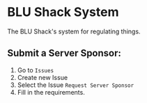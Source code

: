 # BLU Shack System

The BLU Shack's system for regulating things.

## Submit a Server Sponsor:

1. Go to ``Issues``
2. Create new Issue
3. Select the Issue ``Request Server Sponsor``
4. Fill in the requirements.
